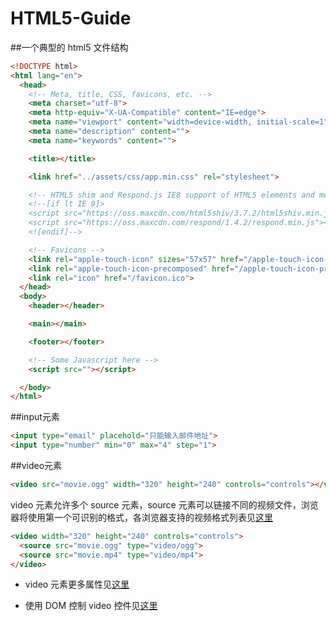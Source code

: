 HTML5-Guide
===========

##一个典型的 html5 文件结构

```html
<!DOCTYPE html>
<html lang="en">
  <head>
    <!-- Meta, title, CSS, favicons, etc. -->
    <meta charset="utf-8">
    <meta http-equiv="X-UA-Compatible" content="IE=edge">
    <meta name="viewport" content="width=device-width, initial-scale=1">
    <meta name="description" content="">
    <meta name="keywords" content="">

    <title></title>

    <link href="../assets/css/app.min.css" rel="stylesheet">

    <!-- HTML5 shim and Respond.js IE8 support of HTML5 elements and media queries -->
    <!--[if lt IE 9]>
    <script src="https://oss.maxcdn.com/html5shiv/3.7.2/html5shiv.min.js"></script>
    <script src="https://oss.maxcdn.com/respond/1.4.2/respond.min.js"></script>
    <![endif]-->

    <!-- Favicons -->
    <link rel="apple-touch-icon" sizes="57x57" href="/apple-touch-icon-114.png">
    <link rel="apple-touch-icon-precomposed" href="/apple-touch-icon-precomposed.png">
    <link rel="icon" href="/favicon.ico">
  </head>
  <body>
    <header></header>

    <main></main>

    <footer></footer>

    <!-- Some Javascript here -->
    <script src=""></script>

  </body>
</html>
```

##input元素 

```html
<input type="email" placehold="只能输入邮件地址"> 
<input type="number" min="0" max="4" step="1">
```


##video元素

```html
<video src="movie.ogg" width="320" height="240" controls="controls"></video>	
```

video 元素允许多个 source 元素，source 元素可以链接不同的视频文件，浏览器将使用第一个可识别的格式，各浏览器支持的视频格式列表见[这里](http://www.w3school.com.cn/html5/html_5_video.asp)

```html
<video width="320" height="240" controls="controls">
  <source src="movie.ogg" type="video/ogg">
  <source src="movie.mp4" type="video/mp4">
</video>
```

- video 元素更多属性见[这里](http://www.w3school.com.cn/tags/tag_video.asp)

- 使用 DOM 控制 video 控件见[这里](http://www.w3school.com.cn/html5/html_5_video_dom.asp)

